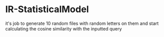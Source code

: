 # IR-StatisticalModel
it's job to generate 10 random files with random letters on them and start calculating the cosine similarity with the inputted query
